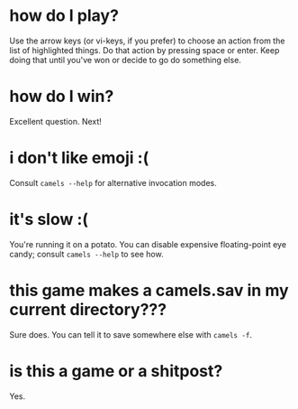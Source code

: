 # how do I play?

Use the arrow keys (or vi-keys, if you prefer) to choose an action from the list of highlighted things.  Do that action by pressing space or enter.  Keep doing that until you've won or decide to go do something else.

# how do I win?

Excellent question.  Next!

# i don't like emoji :(

Consult `camels --help` for alternative invocation modes.

# it's slow :(

You're running it on a potato.  You can disable expensive floating-point eye candy; consult `camels --help` to see how.

# this game makes a camels.sav in my current directory???

Sure does.  You can tell it to save somewhere else with `camels -f`.

# is this a game or a shitpost?

Yes.

